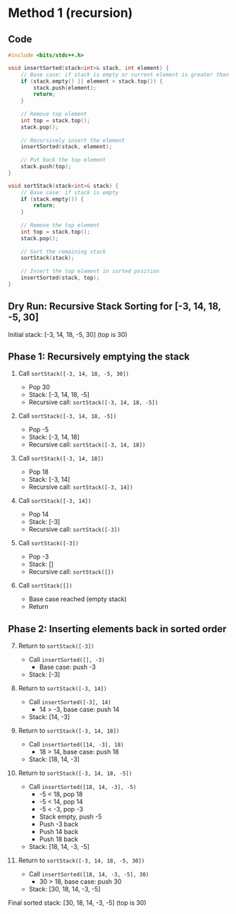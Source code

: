 # Method 1 (recursion)
## Code
```cpp
#include <bits/stdc++.h>

void insertSorted(stack<int>& stack, int element) {
    // Base case: if stack is empty or current element is greater than top
    if (stack.empty() || element > stack.top()) {
        stack.push(element);
        return;
    }
    
    // Remove top element
    int top = stack.top();
    stack.pop();
    
    // Recursively insert the element
    insertSorted(stack, element);
    
    // Put back the top element
    stack.push(top);
}

void sortStack(stack<int>& stack) {
    // Base case: if stack is empty
    if (stack.empty()) {
        return;
    }
    
    // Remove the top element
    int top = stack.top();
    stack.pop();
    
    // Sort the remaining stack
    sortStack(stack);
    
    // Insert the top element in sorted position
    insertSorted(stack, top);
}
```
## Dry Run: Recursive Stack Sorting for [-3, 14, 18, -5, 30]

Initial stack: [-3, 14, 18, -5, 30] (top is 30)

## Phase 1: Recursively emptying the stack

1. Call `sortStack([-3, 14, 18, -5, 30])`
   - Pop 30
   - Stack: [-3, 14, 18, -5]
   - Recursive call: `sortStack([-3, 14, 18, -5])`

2. Call `sortStack([-3, 14, 18, -5])`
   - Pop -5
   - Stack: [-3, 14, 18]
   - Recursive call: `sortStack([-3, 14, 18])`

3. Call `sortStack([-3, 14, 18])`
   - Pop 18
   - Stack: [-3, 14]
   - Recursive call: `sortStack([-3, 14])`

4. Call `sortStack([-3, 14])`
   - Pop 14
   - Stack: [-3]
   - Recursive call: `sortStack([-3])`

5. Call `sortStack([-3])`
   - Pop -3
   - Stack: []
   - Recursive call: `sortStack([])`

6. Call `sortStack([])`
   - Base case reached (empty stack)
   - Return

## Phase 2: Inserting elements back in sorted order

7. Return to `sortStack([-3])`
   - Call `insertSorted([], -3)`
     - Base case: push -3
   - Stack: [-3]

8. Return to `sortStack([-3, 14])`
   - Call `insertSorted([-3], 14)`
     - 14 > -3, base case: push 14
   - Stack: [14, -3]

9. Return to `sortStack([-3, 14, 18])`
   - Call `insertSorted([14, -3], 18)`
     - 18 > 14, base case: push 18
   - Stack: [18, 14, -3]

10. Return to `sortStack([-3, 14, 18, -5])`
    - Call `insertSorted([18, 14, -3], -5)`
      - -5 < 18, pop 18
      - -5 < 14, pop 14
      - -5 < -3, pop -3
      - Stack empty, push -5
      - Push -3 back
      - Push 14 back
      - Push 18 back
    - Stack: [18, 14, -3, -5]

11. Return to `sortStack([-3, 14, 18, -5, 30])`
    - Call `insertSorted([18, 14, -3, -5], 30)`
      - 30 > 18, base case: push 30
    - Stack: [30, 18, 14, -3, -5]

Final sorted stack: [30, 18, 14, -3, -5] (top is 30)
